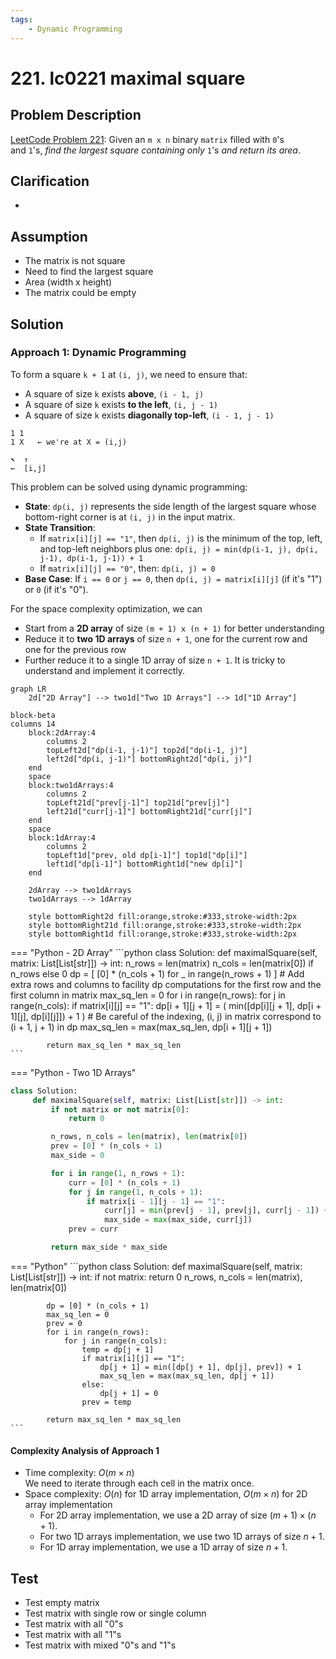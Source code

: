 ```yaml
---
tags:
    - Dynamic Programming
---
```


# 221. lc0221 maximal square

## Problem Description

[LeetCode Problem 221](https://leetcode.com/problems/maximal-square/description/):
Given an `m x n` binary `matrix` filled with `0`'s and `1`'s, _find the largest square
containing only_ `1`'s _and return its area_.

## Clarification

-

## Assumption

- The matrix is not square
- Need to find the largest square
- Area (width x height)
- The matrix could be empty

## Solution

### Approach 1: Dynamic Programming

To form a square `k + 1` at `(i, j)`, we need to ensure that:

- A square of size `k` exists **above**, `(i - 1, j)`
- A square of size `k` exists **to the left**, `(i, j - 1)`
- A square of size `k` exists **diagonally top-left**, `(i - 1, j - 1)`

```text
1 1
1 X   ← we're at X = (i,j)

⬉  ↑
←  [i,j]
```

This problem can be solved using dynamic programming:

- **State**: `dp(i, j)` represents the side length of the largest square whose
bottom-right corner is at `(i, j)` in the input matrix.
- **State Transition**:
    - If `matrix[i][j] == "1"`, then `dp(i, j)` is the minimum of the top, left, and
    top-left neighbors plus one:
    `dp(i, j) = min(dp(i-1, j), dp(i, j-1), dp(i-1, j-1)) + 1`
    - If `matrix[i][j] == "0"`, then: `dp(i, j) = 0`
- **Base Case**: If `i == 0` or `j == 0`, then `dp(i, j) = matrix[i][j]` (if it's "1")
or `0` (if it's "0").

For the space complexity optimization, we can

- Start from a **2D array** of size `(m + 1) x (n + 1)` for better understanding
- Reduce it to **two 1D arrays** of size `n + 1`, one for the current row and one for
the previous row
- Further reduce it to a single 1D array of size `n + 1`. It is tricky to understand and
implement it correctly. 

```mermaid
graph LR
    2d["2D Array"] --> two1d["Two 1D Arrays"] --> 1d["1D Array"]
```

```mermaid
block-beta
columns 14
    block:2dArray:4
        columns 2
        topLeft2d["dp(i-1, j-1)"] top2d["dp(i-1, j)"]
        left2d["dp(i, j-1)"] bottomRight2d["dp(i, j)"]
    end
    space
    block:two1dArrays:4
        columns 2
        topLeft21d["prev[j-1]"] top21d["prev[j]"]
        left21d["curr[j-1]"] bottomRight21d["curr[j]"]
    end
    space
    block:1dArray:4
        columns 2
        topLeft1d["prev, old dp[i-1]"] top1d["dp[i]"]
        left1d["dp[i-1]"] bottomRight1d["new dp[i]"]
    end

    2dArray --> two1dArrays
    two1dArrays --> 1dArray

    style bottomRight2d fill:orange,stroke:#333,stroke-width:2px
    style bottomRight21d fill:orange,stroke:#333,stroke-width:2px
    style bottomRight1d fill:orange,stroke:#333,stroke-width:2px
```

=== "Python - 2D Array"
    ```python
    class Solution:
        def maximalSquare(self, matrix: List[List[str]]) -> int:
            n_rows = len(matrix)
            n_cols = len(matrix[0]) if n_rows else 0
            dp = [
                [0] * (n_cols + 1) for _ in range(n_rows + 1)
            ]  # Add extra rows and columns to facility dp computations for the first row and the first column in matrix
            max_sq_len = 0
            for i in range(n_rows):
                for j in range(n_cols):
                    if matrix[i][j] == "1":
                        dp[i + 1][j + 1] = (
                            min([dp[i][j + 1], dp[i + 1][j], dp[i][j]]) + 1
                        )  # Be careful of the indexing, (i, j) in matrix correspond to (i + 1, j + 1) in dp
                        max_sq_len = max(max_sq_len, dp[i + 1][j + 1])

            return max_sq_len * max_sq_len
    ```

=== "Python - Two 1D Arrays"
   ```python
   class Solution:
        def maximalSquare(self, matrix: List[List[str]]) -> int:
            if not matrix or not matrix[0]:
                return 0

            n_rows, n_cols = len(matrix), len(matrix[0])
            prev = [0] * (n_cols + 1)
            max_side = 0

            for i in range(1, n_rows + 1):
                curr = [0] * (n_cols + 1)
                for j in range(1, n_cols + 1):
                    if matrix[i - 1][j - 1] == "1":
                        curr[j] = min(prev[j - 1], prev[j], curr[j - 1]) + 1
                        max_side = max(max_side, curr[j])
                prev = curr

            return max_side * max_side
   ```

=== "Python"
    ```python
    class Solution:
        def maximalSquare(self, matrix: List[List[str]]) -> int:
            if not matrix:
                return 0
            n_rows, n_cols = len(matrix), len(matrix[0])

            dp = [0] * (n_cols + 1)
            max_sq_len = 0
            prev = 0
            for i in range(n_rows):
                for j in range(n_cols):
                    temp = dp[j + 1]
                    if matrix[i][j] == "1":
                        dp[j + 1] = min([dp[j + 1], dp[j], prev]) + 1
                        max_sq_len = max(max_sq_len, dp[j + 1])
                    else:
                        dp[j + 1] = 0
                    prev = temp

            return max_sq_len * max_sq_len
    ```

#### Complexity Analysis of Approach 1

- Time complexity: $O(m \times n)$  
  We need to iterate through each cell in the matrix once.
- Space complexity: $O(n)$ for 1D array implementation, $O(m \times n)$ for 2D array
implementation  
    - For 2D array implementation, we use a 2D array of size $(m + 1) \times (n + 1)$.
    - For two 1D arrays implementation, we use two 1D arrays of size $n + 1$.
    - For 1D array implementation, we use a 1D array of size $n + 1$.

## Test

- Test empty matrix
- Test matrix with single row or single column
- Test matrix with all "0"s
- Test matrix with all "1"s
- Test matrix with mixed "0"s and "1"s